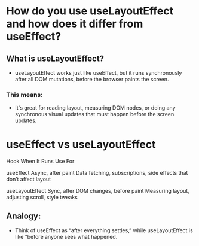 # How do you use useLayoutEffect and how does it differ from useEffect? 

## What is useLayoutEffect?
- useLayoutEffect works just like useEffect, but it runs synchronously after all DOM mutations, before the browser paints the screen.

### This means:

- It's great for reading layout, measuring DOM nodes, or doing any synchronous visual updates that must happen before the screen updates.

# useEffect                                       vs                                                 useLayoutEffect

Hook	                                     When It Runs	                                          Use For

useEffect	                              Async, after paint	               Data fetching, subscriptions, side effects that don’t affect layout

useLayoutEffect                        	Sync, after DOM changes, before paint	       Measuring layout, adjusting scroll, style tweaks



## Analogy:

- Think of useEffect as “after everything settles,” while useLayoutEffect is like “before anyone sees what happened.